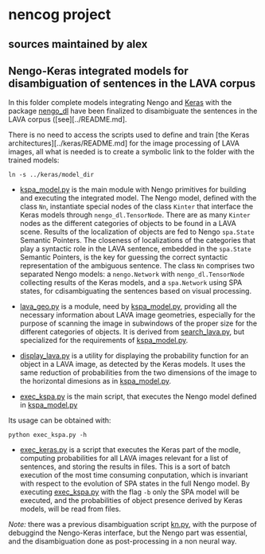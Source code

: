 # nencog project

## sources maintained by alex


## Nengo-Keras integrated models for disambiguation of sentences in the LAVA corpus

In this folder complete models integrating Nengo and [Keras](https://keras.io/)
with the package
[nengo_dl](https://www.nengo.ai/nengo-dl/) have been finalized to disambiguate
the sentences in the LAVA corpus ([see][../README.md].

There is no need to access the scripts used to define and train [the Keras
architectures][../keras/README.md] for the image processing of LAVA images, all
what is needed is to create a symbolic link to the folder with the trained
models:

```shell
ln -s ../keras/model_dir
```

*	[kspa_model.py](./kspa_model.py) is the main module with Nengo
primitives for building and executing the integrated model.
The Nengo model, defined with the class `Nn`, instantiate special nodes of the
class `Kinter` that interface the Keras models through `nengo_dl.TensorNode`.
There are as many `Kinter` nodes as the different categories of objects to be
found in a LAVA scene. Results of the localization of objects are fed to Nengo
`spa.State` Semantic Pointers. The closeness of localizations of the
categories that play a syntactic role in the LAVA sentence, embedded in the
`spa.State` Semantic Pointers, is the key for guessing the correct syntactic
representation of the ambiguous sentence.
The class `Nn` comprises two separated Nengo models: a `nengo.Network` with
`nengo_dl.TensorNode` collecting results of the Keras models, and a
`spa.Network` using SPA states, for cdisambiguating the sentences based on
visual processing.

*	[lava_geo.py](./lava_geo.py) is a module, need by
[kspa_model.py](./kspa_model.py), providing all the necessary information about
LAVA image geometries, especially for the purpose of scanning the image in
subwindows of the proper size for the different categories of objects. It is
derived from [search_lava.py](../search_lava.py), but specialized for the
requirements of [kspa_model.py](./kspa_model.py).

*	[display_lava.py](./display_lava.py) is a utility for displaying the
probability function for an object in a LAVA image, as detected by the Keras
models. It uses the same reduction of probabilities from the two dimensions of
the image to the horizontal dimesions as in [kspa_model.py](./kspa_model.py).

*	[exec_kspa.py](./exec_kspa.py) is the main script, that executes the
Nengo model defined in [kspa_model.py](./kspa_model.py)

Its usage can be obtained with:

```shell
python exec_kspa.py -h
```

*	[exec_keras.py](exec_keras.py) is a script that executes the Keras part
of the modle, computing probabilities for all LAVA images relevant for a list of
sentences, and storing the results in files. This is a sort of batch execution
of the most time consuming conputation, which is invariant with respect to the
evolution of SPA states in the full Nengo model.
By executing [exec_kspa.py](./exec_kspa.py) with the flag `-b` only the SPA
model will be executed, and the probabilities of object presence derived by
Keras models, will be read from files.


*Note:* there was a previous disambiguation script [kn.py](../kn.py), with the
purpose of debuggind the Nengo-Keras interface, but the Nengo part was
essential, and the disambiguation done as post-processing in a non neural way.
